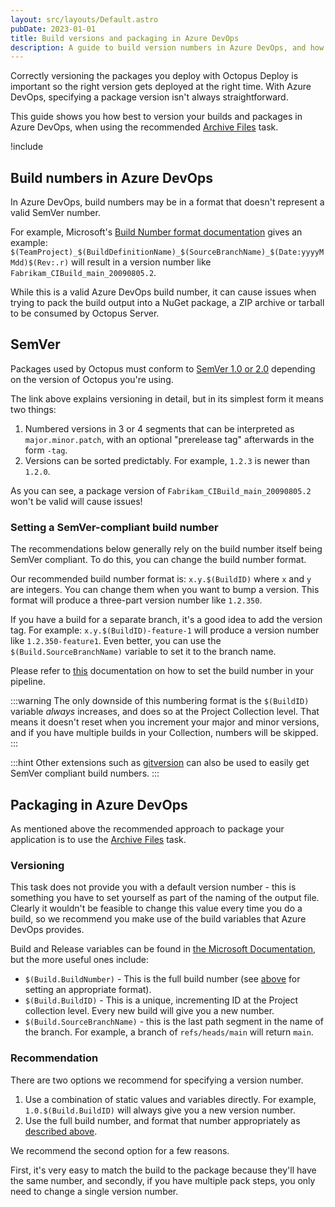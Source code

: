```yaml
---
layout: src/layouts/Default.astro
pubDate: 2023-01-01
title: Build versions and packaging in Azure DevOps
description: A guide to build version numbers in Azure DevOps, and how they work with packages for Octopus.
---
```


Correctly versioning the packages you deploy with Octopus Deploy is important so the right version gets deployed at the right time. With Azure DevOps, specifying a package version isn't always straightforward.

This guide shows you how best to version your builds and packages in Azure DevOps, when using the recommended [Archive Files](http://go.microsoft.com/fwlink/?LinkId=809083) task.

!include <tfs-notice>

## Build numbers in Azure DevOps

In Azure DevOps, build numbers may be in a format that doesn't represent a valid SemVer number.

For example, Microsoft's [Build Number format documentation](https://www.visualstudio.com/en-gb/docs/build/define/general#build-number-format) gives an example: `$(TeamProject)_$(BuildDefinitionName)_$(SourceBranchName)_$(Date:yyyyMMdd)$(Rev:.r)` will result in a version number like `Fabrikam_CIBuild_main_20090805.2`.

While this is a valid Azure DevOps build number, it can cause issues when trying to pack the build output into a NuGet package, a ZIP archive or tarball to be consumed by Octopus Server.

## SemVer

Packages used by Octopus must conform to [SemVer 1.0 or 2.0](/docs/packaging-applications/create-packages/versioning.md) depending on the version of Octopus you're using.

The link above explains versioning in detail, but in its simplest form it means two things:

1. Numbered versions in 3 or 4 segments that can be interpreted as `major.minor.patch`, with an optional "prerelease tag" afterwards in the form `-tag`.
2. Versions can be sorted predictably. For example, `1.2.3` is newer than `1.2.0`.

As you can see, a package version of `Fabrikam_CIBuild_main_20090805.2` won't be valid will cause issues!

### Setting a SemVer-compliant build number

The recommendations below generally rely on the build number itself being SemVer compliant. To do this, you can change the build number format.

Our recommended build number format is: `x.y.$(BuildID)` where `x` and `y` are integers. You can change them when you want to bump a version. This format will produce a three-part version number like `1.2.350`.

If you have a build for a separate branch, it's a good idea to add the version tag. For example: `x.y.$(BuildID)-feature-1` will produce a version number like `1.2.350-feature1`. Even better, you can use the `$(Build.SourceBranchName)` variable to set it to the branch name.

Please refer to [this](https://docs.microsoft.com/en-us/azure/devops/pipelines/process/run-number) documentation on how to set the build number in your pipeline.

:::warning
The only downside of this numbering format is the `$(BuildID)` variable _always_ increases, and does so at the Project Collection level. That means it doesn't reset when you increment your major and minor versions, and if you have multiple builds in your Collection, numbers will be skipped.
:::

:::hint
Other extensions such as [gitversion](https://github.com/GitTools/GitVersion) can also be used to easily get SemVer compliant build numbers.
:::

## Packaging in Azure DevOps

As mentioned above the recommended approach to package your application is to use the [Archive Files](http://go.microsoft.com/fwlink/?LinkId=809083) task.

### Versioning

This task does not provide you with a default version number - this is something you have to set yourself as part of the naming of the output file. Clearly it wouldn't be feasible to change this value every time you do a build, so we recommend you make use of the build variables that Azure DevOps provides.

Build and Release variables can be found in [the Microsoft Documentation](https://www.visualstudio.com/en-us/docs/build/define/variables), but the more useful ones include:

- `$(Build.BuildNumber)` - This is the full build number (see [above](#setting-a-semver-compliant-build-number) for setting an appropriate format).
- `$(Build.BuildID)` - This is a unique, incrementing ID at the Project collection level. Every new build will give you a new number.
- `$(Build.SourceBranchName)` - this is the last path segment in the name of the branch. For example, a branch of `refs/heads/main` will return `main`.

### Recommendation

There are two options we recommend for specifying a version number.

1. Use a combination of static values and variables directly. For example, `1.0.$(Build.BuildID)` will always give you a new version number.
2. Use the full build number, and format that number appropriately as [described above](#setting-a-semver-compliant-build-number).

We recommend the second option for a few reasons.

First, it's very easy to match the build to the package because they'll have the same number, and secondly, if you have multiple pack steps, you only need to change a single version number.
